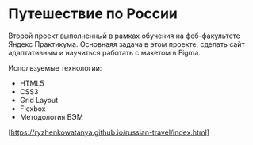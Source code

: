 # Путешествие по России   

Второй проект выполненный в рамках обучения на феб-факультете Яндекс Практикума.
Основнаяя задача в этом проекте, сделать сайт адаптативным и научиться работать с макетом в Figma.

Используемые технологии:
+ HTML5
+ CSS3
+ Grid Layout
+ Flexbox
+ Методология БЭМ
 
[https://ryzhenkowatanya.github.io/russian-travel/index.html]
